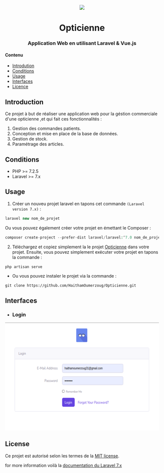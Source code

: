 <p align="center"><img src="https://res.cloudinary.com/dtfbvvkyp/image/upload/v1566331377/laravel-logolockup-cmyk-red.svg" width="400"></p>

<p align="center">
<h1 align="center">Opticienne</h1>
<h3 align="center">Application Web en utilisant Laravel & Vue.js</h3>

#### Contenu
* [Introdution](#introduction)
* [Conditions](#conditions)
* [Usage](#usage)
* [Interfaces](#interfaces)
* [Licence](#licence)

## Introduction
Ce projet à but de réaliser une application web pour la géstion commerciale d'une opticienne ,et qui fait ces fonctionnalités :
1. Gestion des commandes patients.
1. Conception et mise en place de la base de données.
1. Gestion de stock.
1. Paramétrage des articles.

## Conditions 
- PHP  >= 7.2.5
- Laravel >= 7.x

## Usage
1. Créer un nouveu projet laravel en tapons cet commande `(Laravel version 7.x)` :
```php 
laravel new nom_de_projet
```
Ou vous pouvez également créer votre projet en émettant le Composer :
```php
composer create-project --prefer-dist laravel/laravel:^7.0 nom_de_projet
```
2. Téléchargez et copiez simplement la le projet [Opticienne](https://github.com/HaithamOumerzoug/Opticienne) dans votre projet.
Ensuite, vous pouvez simplement exécuter votre projet en tapons la commande :
```php 
php artisan serve
```
- Ou vous pouvez instaler le projet via la commande :
```git
git clone https://github.com/HaithamOumerzoug/Opticienne.git
```
## Interfaces
* ### Login
<p align="left">
  <img alt="" src="public/Images/Login.png" width="617" height="352">
</p>





## License

Ce projet est autorisé selon les termes de la [MIT license](https://opensource.org/licenses/MIT).

for more information voilà la [documentation du Laravel 7.x](https://laravel.com/docs/7.x/)